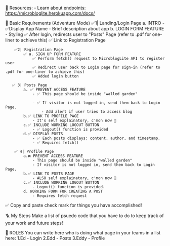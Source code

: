 📁 Resources:
    - Learn about endpoints: https://microbloglite.herokuapp.com/docs/


📃 Basic Requirements (Adventure Mode)
        ✅1| Landing/Login Page
            a. INTRO
                - ✅Display App Name
                - Brief description about app
            b. LOGIN FORM FEATURE
                - Styling
                ✅ After login, redirects user to "Posts" Page (refer to .pdf for one-liner to achieve this)
                ✅ Link to Registration Page

        ✅2| Registration Page
            ✅ a. SIGN UP FORM FEATURE
                ✅ Perform fetch() request to MicroblogLite API to register user
                ✅ Redirect user back to Login page for sign-in (refer to .pdf for one-liner to achieve this)
                ✅ Added login button

       ✅ 3| Posts Page
            a. ✅ PREVENT ACCESS FEATURE
                - ✅ This page should be inside "walled garden"

                - ✅ If visitor is not logged in, send them back to Login Page.
                    - Add alert if user tries to access blog
            b.✅ LINK TO PROFILE PAGE
                - It's self explainatory, c'mon now 🗿
            c.✅ INCLUDE WORKING LOGOUT BUTTON
                - ✅ Logout() function is provided
            d.✅ DISPLAY POSTS
                - ✅ Each posts displays: content, author, and timestamp.
                - ✅ Requires fetch()

        ✅ 4| Profile Page
            a.❌ PREVENT ACCESS FEATURE
                - This page should be inside "walled garden"
                - If visitor is not logged in, send them back to Login Page.
            b.✅ LINK TO POSTS PAGE
                - ALSO self explainatory, c'mon now 🗿
            c.✅ INCLUDE WORKING LOGOUT BUTTON
                - Logout() function is provided.
            d. WORKING FORM FOR CREATING A POST
                - Requires fetch request
            

✅ Copy and paste check mark for things you have accomplished!

🪜 My Steps
Make a list of psuedo code that you have to do to keep track of your work and future steps!



🫥 ROLES
You can write here who is doing what page in your teams in a list here:
1.Ed - Login
2.Edd - Posts
3.Eddy - Profile

